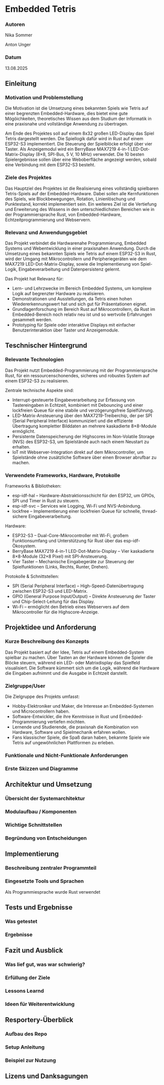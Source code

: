# Embedded Tetris

### Autoren

Nika Sommer

Anton Unger

### Datum

13.08.2025

## Einleitung

### Motivation und Problemstellung

Die Motivation ist die Umsetzung eines bekannten Spiels wie Tetris auf einer begrenzten Embedded-Hardware, dies bietet
eine gute Mögöichkeiten, theoretisches Wissen aus dem Studium der Informatik in eine praxisnahe und vollständige
Anwendung zu übertragen.

Am Ende des Projektes soll auf einem 8x32 großen LED-Display das Spiel Tetris dargestellt werden. Die Spiellogik dafür
wird in Rust auf einem ESP32-S3 implementiert. Die Steuerung der Spielblöcke erfolgt über vier Taster. Als Anzeigemodul
wird ein BerryBase MAX7219 4-in-1 LED-Dot-Matrix-Display (8×8, SPI-Bus, 5 V, 10 MHz) verwendet. Die 10 besten
Spielergebnisse sollen über eine Weboberfläche angezeigt werden, sobald eine Verbindung mit dem ESP32-S3 besteht.

### Ziele des Projektes

Das Hauptziel des Projektes ist die Realisierung eines vollständig spielbaren Tetris-Spiels auf der Embedded-Hardware.
Dabei sollen alle Kernfunktionen des Spiels, wie Blockbewegungen, Rotation, Linienlöschung und Punktestand, korrekt
implementiert sein. Ein weiteres Ziel ist die Vertiefung und Erweiterung des Wissens in den unterschiedlichsten
Bereichen
wie in der Programmiersprache Rust, von Embedded-Hardware, Echtzeitprogrammierung und Webservern.

### Relevanz und Anwendungsgebiet

Das Projekt verbindet die Hardwarenahe Programmierung, Embedded Systems und Webentwicklung in einer praxisnahen
Anwendung.
Durch die Umsetzung eines bekannten Spiels wie Tetris auf einem ESP32-S3 in Rust, wird der Umgang mit
Mikrocontrollern und Peripheriegeräten wie dem MAX7219 LED-Dot-Matrix-Display, sowie die Implementierung von
Spiel-Logik,
Eingabeverarbeitung und Datenpersistenz gelernt.

Das Projekt hat Relevanz für:

* Lern- und Lehrzwecke im Bereich Embedded Systems, um komplexe Logik auf begrenzter Hardware zu realisieren.
* Demonstrationen und Ausstellungen, da Tetris einen hohen Wiedererkennungswert hat und sich gut für Präsentationen
  eignet.
* Grundlagenforschung im Bereich Rust auf Mikrocontrollern, da Rust im Embedded-Bereich noch relativ neu ist und so
  wertvolle Erfahrungen gesammelt werden.
* Prototyping für Spiele oder interaktive Displays mit einfacher Benutzerinteraktion über Taster und Anzeigemodule.

## Teschnischer Hintergrund

### Relevante Technologien

Das Projekt nutzt Embedded-Programmierung mit der Programmiersprache Rust, für ein ressourcenschonendes, sicheres
und robustes System auf einem ESP32-S3 zu realisieren.

Zentrale technische Aspekte sind:

* Interrupt-gesteuerte Eingabeverarbeitung zur Erfassung von Tastereingaben in Echtzeit, kombiniert mit Debouncing und
  einer lockfreien Queue für eine stabile und verzögerungsfreie Spielführung.
* LED-Matrix-Ansteuerung über den MAX7219-Treiberchip, der per SPI (Serial Peripheral Interface) kommuniziert und die
  effiziente Übertragung kompletter Bilddaten an mehrere kaskadierte 8×8-Module ermöglicht.
* Persistente Datenspeicherung der Highscores im Non-Volatile Storage (NVS) des ESP32-S3, um Spielstände auch nach einem
  Neustart zu erhalten.
* IoT mit Webserver-Integration direkt auf dem Mikrocontroller, um Spielstände ohne zusätzliche Software über einen
  Browser abrufbar zu machen.

### Verwendete Frameworks, Hardware, Protokolle

Frameworks & Bibliotheken:

* esp-idf-hal – Hardware-Abstraktionsschicht für den ESP32, um GPIOs, SPI und Timer in Rust zu steuern.
* esp-idf-svc – Services wie Logging, Wi-Fi und NVS-Anbindung.
* lockfree – Implementierung einer lockfreien Queue für schnelle, thread-sichere Eingabeverarbeitung.

Hardware:

* ESP32-S3 – Dual-Core-Mikrocontroller mit Wi-Fi, großem Funktionsumfang und Unterstützung für Rust über das
  esp-idf-Ökosystem.
* BerryBase MAX7219 4-in-1 LED-Dot-Matrix-Display – Vier kaskadierte 8×8-Module (32×8 Pixel) mit SPI-Ansteuerung.
* Vier Taster – Mechanische Eingabegeräte zur Steuerung der Spielfunktionen (Links, Rechts, Runter, Drehen).

Protokolle & Schnittstellen:

* SPI (Serial Peripheral Interface) – High-Speed-Datenübertragung zwischen ESP32-S3 und LED-Matrix.
* GPIO (General Purpose Input/Output) – Direkte Ansteuerung der Taster und Chip-Select-Leitung für das Display.
* Wi-Fi – ermöglicht den Betrieb eines Webservers auf dem Mikrocontroller für die Highscore-Anzeige.

## Projektidee und Anforderung

### Kurze Beschreibung des Konzepts

Das Projekt basiert auf der Idee, Tetris auf einem Embedded-System spielbar zu machen. Über Tasten an der Hardware
können die Spieler die Blöcke steuern, während ein LED- oder Matrixdisplay das Spielfeld visualisiert. Die Software
kümmert sich um die Logik, während die Hardware die Eingaben aufnimmt und die Ausgabe in Echtzeit darstellt.

### Zielgruppe/User

Die Zielgruppe des Projekts umfasst:

* Hobby-Elektroniker und Maker, die Interesse an Embedded-Systemen und Microcontrollern haben.
* Software-Entwickler, die ihre Kenntnisse in Rust und Embedded-Programmierung vertiefen möchten.
* Lernende und Studierende, die praxisnah die Kombination von Hardware, Software und Spielmechanik erfahren wollen.
* Fans klassischer Spiele, die Spaß daran haben, bekannte Spiele wie Tetris auf ungewöhnlichen Plattformen zu erleben.

### Funktionale und Nicht-Funktionale Anforderungen

### Erste Skizzen und Diagramme

## Architektur und Umsetzung

### Übersicht der Systemarchitektur

### Modulaufbau / Komponenten

### Wichtige Schnittstellen

### Begründung von Entscheidungen

## Implementierung

### Beschreibung zentraler Programmteil

### Eingesetzte Tools und Sprachen

Als Programmiesprache wurde Rust verwendet

## Tests und Ergebnisse

### Was getestet

### Ergebnisse

## Fazit und Ausblick

### Was lief gut, was war schwierig?

### Erfüllung der Ziele

### Lessons Learnd

### Ideen für Weiterentwicklung

## Resportery-Überblick

### Aufbau des Repo

### Setup Anleitung

### Beispiel zur Nutzung

## Lizens und Danksagungen
